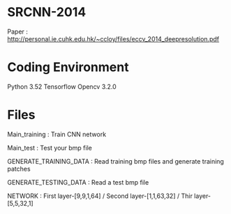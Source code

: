 # SRCNN-2014
Paper : http://personal.ie.cuhk.edu.hk/~ccloy/files/eccv_2014_deepresolution.pdf

# Coding Environment
Python 3.52
Tensorflow
Opencv 3.2.0

# Files
Main_training : Train CNN network

Main_test : Test your bmp file

GENERATE_TRAINING_DATA : Read training bmp files and generate training patches

GENERATE_TESTING_DATA : Read a test bmp file

NETWORK : First layer-[9,9,1,64] / Second layer-[1,1,63,32] / Thir layer-[5,5,32,1]

